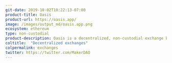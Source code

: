 ```yaml
---
git-date: 2019-10-02T10:22:13-07:00
product-title: Oasis
product-url: https://oasis.app/
image: /images/output_md/oasis.app.png
ecosystem: ethereum
type: non-custodial
product-description: Oasis is a decentralized, non-custodial exchange built on the OasisDEX Protocol enabling the trade of the tokens used in Multi-Collateral Dai (MCD).
coltitle:  "Decentralized exchanges"
colpermalink: exchanges
twitter: https://twitter.com/MakerDAO
---
```

